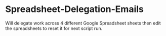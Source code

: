 # Spreadsheet-Delegation-Emails
Will delegate work across 4 different Google Spreadsheet sheets then edit the spreadsheets to reset it for next script run. 
